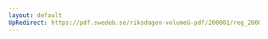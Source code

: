 ```yaml
---
layout: default
UpRedirect: https://pdf.swedeb.se/riksdagen-volumeG-pdf/200001/reg_200001/reg_200001_0374.pdf
---
```

